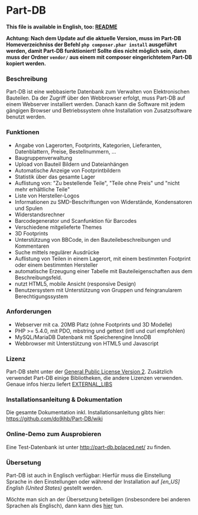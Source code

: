 # Part-DB

**This file is available in English, too: [README](README_EN.md)**

**Achtung: Nach dem Update auf die aktuelle Version, muss im Part-DB Homeverzeichniss der Befehl
`php composer.phar install` ausgeführt werden, damit Part-DB funktioniert!
Sollte dies nicht möglich sein, dann muss der Ordner `vendor/` aus einem mit composer eingerichtetem
Part-DB kopiert werden.**

### Beschreibung

Part-DB ist eine webbasierte Datenbank zum Verwalten von Elektronischen Bauteilen. Da der Zugriff über den Webbrowser erfolgt, muss Part-DB auf einem Webserver installiert werden. Danach kann die Software mit jedem gängigen Browser und Betriebssystem ohne Installation von Zusatzsoftware benutzt werden.

### Funktionen

 * Angabe von Lagerorten, Footprints, Kategorien, Lieferanten, Datenblattern, Preise, Bestellnummern, ...
 * Baugruppenverwaltung
 * Upload von Bauteil Bildern und Dateianhängen
 * Automatische Anzeige von Footprintbildern
 * Statistik über das gesamte Lager
 * Auflistung von: "Zu bestellende Teile", "Teile ohne Preis" und "nicht mehr erhältliche Teile"
 * Liste von Hersteller-Logos
 * Informationen zu SMD-Beschriftungen von Widerstände, Kondensatoren und Spulen
 * Widerstandsrechner
 * Barcodegenerator und Scanfunktion für Barcodes
 * Verschiedene mitgelieferte Themes
 * 3D Footprints
 * Unterstützung von BBCode, in den Bauteilebeschreibungen und Kommentaren
 * Suche mittels regulärer Ausdrücke
 * Auflistung von Teilen in einem Lagerort, mit einem bestimmten Footprint oder einem bestimmten Hersteller
 * automatische Erzeugung einer Tabelle mit Bauteileigenschaften aus dem Beschreibungsfeld.
 * nutzt HTML5, mobile Ansicht (responsive Design)
 * Benutzersystem mit Unterstützung von Gruppen und feingranularem Berechtigungssystem

### Anforderungen

 * Webserver mit ca. 20MB Platz (ohne Footprints und 3D Modelle)
 * PHP >= 5.4.0, mit PDO, mbstring und gettext (intl und curl empfohlen)
 * MySQL/MariaDB Datenbank mit Speicherengine InnoDB
 * Webbrowser mit Unterstützung von HTML5 und Javascript

### Lizenz
Part-DB steht unter der [General Public License Version 2](https://www.gnu.org/licenses/old-licenses/gpl-2.0.de.html).
Zusätzlich verwendet Part-DB einige Bibliotheken, die andere Lizenzen verwenden. 
Genaue infos hierzu liefert [EXTERNAL_LIBS](readme/EXTERNAL_LIBS.md)

### Installationsanleitung & Dokumentation

Die gesamte Dokumentation inkl. Installationsanleitung gibts hier:
<https://github.com/do9jhb/Part-DB/wiki>

### Online-Demo zum Ausprobieren

Eine Test-Datenbank ist unter <http://part-db.bplaced.net/> zu finden.

### Übersetung
Part-DB ist auch in Englisch verfügbar: Hierfür muss die Einstellung Sprache in den Einstellungen oder während der 
Installation auf _[en_US] English (United States)_ gestellt werden. 

Möchte man sich an der Übersetzung beteiligen (insbesondere bei anderen Sprachen als Englisch), 
dann kann dies [hier](https://crowdin.com/project/part-db) tun.
